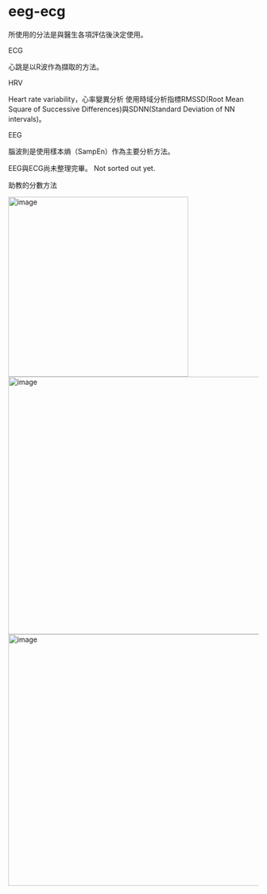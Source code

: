 # eeg-ecg
所使用的分法是與醫生各項評估後決定使用。

ECG

心跳是以R波作為擷取的方法。

HRV

Heart rate variability，心率變異分析
使用時域分析指標RMSSD(Root Mean Square of Successive Differences)與SDNN(Standard Deviation of NN intervals)。

EEG

腦波則是使用樣本熵（SampEn）作為主要分析方法。



EEG與ECG尚未整理完畢。
Not sorted out yet.


助教的分數方法

<img width="362" alt="image" src="https://github.com/Carly-Yang/Hospital-and-TA/assets/110595051/0fd254d1-e996-4627-b260-445dcc4309dc">

<img width="518" alt="image" src="https://github.com/Carly-Yang/Hospital_eeg-ecg/assets/110595051/b5ffa7c7-0a32-4b85-a127-5b8451bf1f6a">

<img width="506" alt="image" src="https://github.com/Carly-Yang/Hospital-and-TA/assets/110595051/eba8a358-dacb-4f84-8ecd-3c2cf92b54bd">




